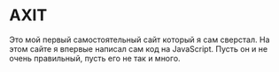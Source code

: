 # AXIT
Это мой первый самостоятельный сайт который я сам сверстал.
На этом сайте я впервые написал сам код на JavaScript.
Пусть он и не очень правильный, пусть его не так и много.
